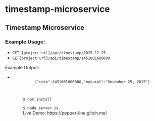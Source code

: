# timestamp-microservice
<h2>Timestamp Microservice</h2>
        <h3>Example Usage:</h3>
        <ul>
          <li>
            <code>GET [project url]/api/timestamp/2015-12-25</code></li>
          <li><code>GET[project url]/api/timestamp/1451001600000</code></li>
        </ul>
        Example Output:
          <ul>
          <li>
         <code>
          {"unix":1451001600000,"natural":"December 25, 2015"}
        </code>
          </li>
        </ul>
        <code>
        $ npm install<br>
        $ node server.js
        </code>
   Live Demo: https://pepper-line.glitch.me/     
       
     
      
          

      
